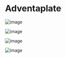 # Adventaplate

![image](https://github.com/princid/Adventaplate/assets/90444477/e1767894-c803-413d-81bb-ef1fe47fa705)

![image](https://github.com/princid/Adventaplate/assets/90444477/c4f83226-8665-4332-b784-60ccca144ff0)

![image](https://github.com/princid/Adventaplate/assets/90444477/8962aa92-51f8-4e6f-bb06-4c711aa1c102)


![image](https://github.com/princid/Adventaplate/assets/90444477/0a94d6fe-4491-4604-b645-c0e8550454e6)



